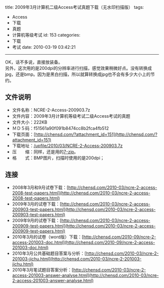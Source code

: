 title: 2009年3月计算机二级Access考试真题下载（无水印扫描版）
tags:
  - Access
  - 下载
  - 真题
  - 计算机等级考试
id: 153
categories:
  - 下载
  - 考试
date: 2010-03-19 03:42:21
---

<div id="_mcePaste">OK，话不多说，直接放装备。</div>
<div>另外，这次用的是200dpi的分辨率进行扫描，感觉效果稍微好点。没有转换成jpg，还是bmp。因为是黑白扫描，所以就算转换成jpg也不会有多少大小上的节约。</div>
<div><!--more--></div>

## 文件说明

<div id="_mcePaste">

*   文件名称：NCRE-2-Access-200903.7z
*   文件内容：2009年3月计算机等级考试二级Access考试的真题
*   文件大小：222KB
*   ＭＤ５码：f51561a90f091b8474cc8b2fca4fb512
*   下载页面：[http://chensd.com/?attachment_id=151](http://chensd.com/?attachment_id=151)
*   下载地址：[/upfile/2010/03/NCRE-2-Access-200903.7z](/upfile/2010/03/NCRE-2-Access-200903.7z)
*   压　　缩：同样，还是用的[7-zip](http://www.7-zip.org/)。
*   格　　式：BMP图片，扫描时使用的是200dpi；

## 连接

<div>

*   2008年3月和9月试卷下载：[http://chensd.com/2010-03/ncre-2-access-2008-test-papers.html](http://chensd.com/2010-03/ncre-2-access-2008-test-papers.html)
*   2009年3月的试卷下载：[http://chensd.com/2010-03/ncre-2-access-200903-test-papers.html](http://chensd.com/2010-03/ncre-2-access-200903-test-papers.html)
*   2009年9月的试卷下载：[http://chensd.com/2010-03/ncre-2-access-200909-test-papers.html](http://chensd.com/2010-03/ncre-2-access-200909-test-papers.html)
*   2010年3月的试卷（word版）下载：[http://chensd.com/2010-09/ncre-2-access-201003-doc.html](http://chensd.com/2010-09/ncre-2-access-201003-doc.html)
*   2010年3月公共基础题目答案与分析：[http://chensd.com/2010-03/ncre-2-201003-jichu.html](http://chensd.com/2010-03/ncre-2-201003-jichu.html)
*   2010年3月笔试题目答案分析：[http://chensd.com/2010-03/ncre-2-access-201003-answer-analyse.html](http://chensd.com/2010-03/ncre-2-access-201003-answer-analyse.html)
</div>
</div>
